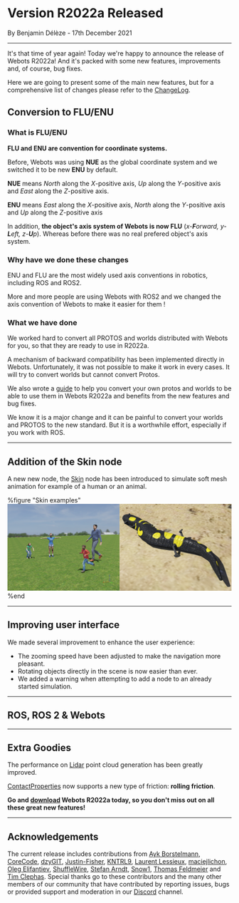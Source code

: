 # Version R2022a Released

<p id="publish-data">By Benjamin Délèze - 17th December 2021</p>

---

It's that time of year again! Today we're happy to announce the release of Webots R2022a!
And it's packed with some new features, improvements and, of course, bug fixes.

Here we are going to present some of the main new features, but for a comprehensive list of changes please refer to the [ChangeLog](../reference/changelog-r2022.md).


## Conversion to FLU/ENU

### What is FLU/ENU

**FLU and ENU are convention for coordinate systems.**

Before, Webots was using **NUE** as the global coordinate system and we switched it to be new **ENU** by default.

**NUE** means _North_ along the _X_-positive axis, _Up_ along the _Y_-positive axis and _East_ along the _Z_-positive axis.

**ENU** means _East_ along the _X_-positive axis, _North_ along the _Y_-positive axis and _Up_ along the _Z_-positive axis


In addition, **the object's axis system of Webots is now FLU** (_x-**F**orward, y-**L**eft, z-**U**p_). Whereas before there was no real prefered object's axis system.

### Why have we done these changes

ENU and FLU are the most widely used axis conventions in robotics, including ROS and ROS2.

More and more people are using Webots with ROS2 and we changed the axis convention of Webots to make it easier for them !

### What we have done

We worked hard to convert all PROTOS and worlds distributed with Webots for you, so that they are ready to use in R2022a.

A mechanism of backward compatibility has been implemented directly in Webots. Unfortunately, it was not possible to make it work in every cases. It will try to convert worlds but cannot convert Protos.

We also wrote a [guide](https://github.com/cyberbotics/webots/wiki/FLU-and-ENU-conversion-guide) to help you convert your own protos and worlds to be able to use them in Webots R2022a and benefits from the new features and bug fixes.

We know it is a major change and it can be painful to convert your worlds and PROTOS to the new standard. But it is a worthwhile effort, especially if you work with ROS.

---

## Addition of the Skin node

A new new node, the [Skin](../reference/skin.md) node has been introduced to simulate soft mesh animation for example of a human or an animal.

%figure "Skin examples"
![Skin examples](images/skin.png)
%end

---

## Improving user interface

We made several improvement to enhance the user experience:

  - The zooming speed have been adjusted to make the navigation more pleasant.
  - Rotating objects directly in the scene is now easier than ever.
  - We added a warning when attempting to add a node to an already started simulation.

---

## ROS, ROS 2 & Webots

---

## Extra Goodies

The performance on [Lidar](../reference/lidar) point cloud generation has been greatly improved.

[ContactProperties](../reference/contactproperties) now supports a new type of friction: **rolling friction**.

**Go and [download](https://cyberbotics.com/#download) Webots R2022a today, so you don't miss out on all these great new features!**

---

## Acknowledgements

The current release includes contributions from [Ayk Borstelmann](https://github.com/aykborstelmann), [CoreCode](https://github.com/core-code), [dzyGIT](https://github.com/dzywater), [Justin-Fisher](https://github.com/Justin-Fisher), [KNTRL9](https://github.com/KNTRL9), [Laurent Lessieux](https://github.com/llessieux), [maciejlichon](https://github.com/maciejlichon), [Oleg Elifantiev](https://github.com/Olegas), [ShuffleWire](https://github.com/ShuffleWire), [Stefan Arndt](https://github.com/stef264), [Snow1](https://github.com/lixk28), [Thomas Feldmeier](https://github.com/Thomas-Feldmeier) and [Tim Clephas](https://github.com/Timple).
Special thanks go to these contributors and the many other members of our community that have contributed by reporting issues, bugs or provided support and moderation in our [Discord](https://discord.com/invite/nTWbN9m) channel.
